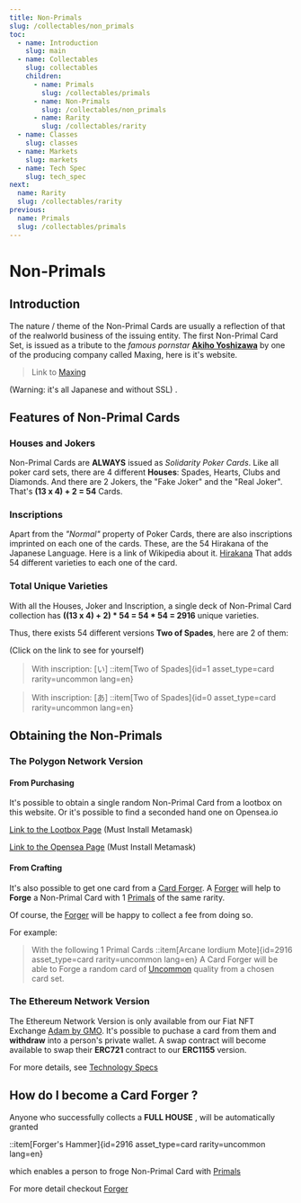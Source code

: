 ```yaml
---
title: Non-Primals 
slug: /collectables/non_primals 
toc:
  - name: Introduction
    slug: main 
  - name: Collectables 
    slug: collectables 
    children:
      - name: Primals
        slug: /collectables/primals 
      - name: Non-Primals 
        slug: /collectables/non_primals
      - name: Rarity 
        slug: /collectables/rarity
  - name: Classes 
    slug: classes 
  - name: Markets 
    slug: markets 
  - name: Tech Spec 
    slug: tech_spec 
next: 
  name: Rarity 
  slug: /collectables/rarity
previous: 
  name: Primals
  slug: /collectables/primals 
---
```


# Non-Primals


## Introduction
The nature / theme of the Non-Primal Cards are usually a reflection of that of the realworld business of the issuing entity.
The first Non-Primal Card Set, is issued as a tribute to the _famous pornstar_ __[Akiho Yoshizawa](https://en.wikipedia.org/wiki/Akiho_Yoshizawa)__ by one of the producing company called Maxing, here is it's website.

> Link to [Maxing](http://www.maxing.jp/top/)

(Warning: it's all Japanese and without SSL) .

## Features of Non-Primal Cards

### Houses and Jokers
Non-Primal Cards are __ALWAYS__ issued as _Solidarity Poker Cards_. Like all poker card sets, there are 4 different __Houses__: Spades, Hearts, Clubs and Diamonds. And there are 2 Jokers, the "Fake Joker" and the "Real Joker". That's __(13 x 4) + 2 = 54__ Cards.

### Inscriptions
Apart from the _"Normal"_ property of Poker Cards, there are also inscriptions imprinted on each one of the cards. These, are the 54 Hirakana of the Japanese Language. Here is a link of Wikipedia about it. [Hirakana](https://en.wikipedia.org/wiki/Hiragana) That adds 54 different varieties to each one of the card.

### Total Unique Varieties 
With all the Houses, Joker and Inscription, a single deck of Non-Primal Card collection has __((13 x 4) + 2) * 54 = 54 * 54 = 2916__ unique varieties.

Thus, there exists 54 different versions __Two of Spades__, here are 2 of them:

(Click on the link to see for yourself)

> With inscription: [い]
> ::item[Two of Spades]{id=1 asset_type=card rarity=uncommon lang=en}

> With inscription: [あ]
> ::item[Two of Spades]{id=0 asset_type=card rarity=uncommon lang=en}

## Obtaining the Non-Primals

### The Polygon Network Version
#### From Purchasing
It's possible to obtain a single random Non-Primal Card from a lootbox on this website. Or it's possible to find a seconded hand one on Opensea.io

[Link to the Lootbox Page](/temple/?lang=en&tab=1) (Must Install Metamask)

[Link to the Opensea Page](opensea) (Must Install Metamask)

#### From Crafting 
It's also possible to get one card from a [Card Forger](/wiki/?slug=classes&lang=en#forger). A [Forger](/wiki/?slug=classes&lang=en#forger) will help to __Forge__ a Non-Primal Card with 1 [Primals](/wiki/?slug=/collectables/primals&lang=en) of the same rarity.

Of course, the [Forger](/wiki/?slug=classes&lang=en#forger) will be happy to collect a fee from doing so.

For example:

> With the following 1 Primal Cards
> ::item[Arcane Iordium Mote]{id=2916 asset_type=card rarity=uncommon lang=en} 
> A Card Forger will be able to Forge a random card of [Uncommon](/wiki/?slug=/collectables/rarity&lang=en#uncommon) quality from a chosen card set.

### The Ethereum Network Version
The Ethereum Network Version is only available from our Fiat NFT Exchange [Adam by GMO](https://adam.jp). It's possible to puchase a card from them and __withdraw__ into a person's private wallet. A swap contract will become available to swap their __ERC721__ contract to our __ERC1155__ version. 

For more details, see [Technology Specs](/wiki/?slug=tech_spec&lang=en)

## How do I become a Card Forger ?
Anyone who successfully collects a __FULL HOUSE__ , will be automatically granted 

::item[Forger's Hammer]{id=2916 asset_type=card rarity=uncommon lang=en} 

which enables a person to froge Non-Primal Card with [Primals](/wiki/?slug=/collectables/primals&lang=en)

For more detail checkout [Forger](/wiki/?slug=classes&lang=en#forger)
